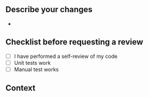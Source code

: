 ## Describe your changes
 - 

## Checklist before requesting a review
- [ ] I have performed a self-review of my code
- [ ] Unit tests work
- [ ] Manual test works

## Context
